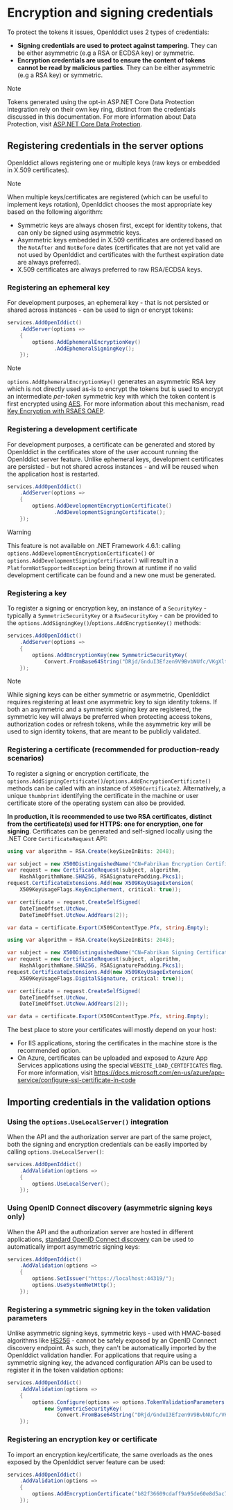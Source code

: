 # Encryption and signing credentials

To protect the tokens it issues, OpenIddict uses 2 types of credentials:
  - **Signing credentials are used to protect against tampering**. They can be either asymmetric (e.g a RSA or ECDSA key) or symmetric.
  - **Encryption credentials are used to ensure the content of tokens cannot be read by malicious parties**. They can be either asymmetric (e.g a RSA key) or symmetric.

> [!NOTE]
> Tokens generated using the opt-in ASP.NET Core Data Protection integration rely on their own key ring, distinct from the credentials discussed in this documentation.
> For more information about Data Protection, visit [ASP.NET Core Data Protection](https://docs.microsoft.com/en-us/aspnet/core/security/data-protection/introduction).

## Registering credentials in the server options

OpenIddict allows registering one or multiple keys (raw keys or embedded in X.509 certificates).

> [!NOTE]
> When multiple keys/certificates are registered (which can be useful to implement keys rotation), OpenIddict chooses the most appropriate key based on the following algorithm:
>  - Symmetric keys are always chosen first, except for identity tokens, that can only be signed using asymmetric keys.
>  - Asymmetric keys embedded in X.509 certificates are ordered based on the `NotAfter` and `NotBefore` dates (certificates that are not yet valid
> are not used by OpenIddict and certificates with the furthest expiration date are always preferred).
>  - X.509 certificates are always preferred to raw RSA/ECDSA keys.

### Registering an ephemeral key

For development purposes, an ephemeral key - that is not persisted or shared across instances - can be used to sign or encrypt tokens:

```csharp
services.AddOpenIddict()
    .AddServer(options =>
    {
        options.AddEphemeralEncryptionKey()
               .AddEphemeralSigningKey();
    });
```

> [!NOTE]
> `options.AddEphemeralEncryptionKey()` generates an asymmetric RSA key which is not directly used as-is to encrypt the tokens but is used to encrypt an
> intermediate *per-token* symmetric key with which the token content is first encrypted using [AES](https://datatracker.ietf.org/doc/html/rfc7518#section-5.2.6).
> For more information about this mechanism, read [Key Encryption with RSAES OAEP](https://datatracker.ietf.org/doc/html/rfc7518#section-4.3).

### Registering a development certificate

For development purposes, a certificate can be generated and stored by OpenIddict in the certificates store of the user account running the OpenIddict server feature.
Unlike ephemeral keys, development certificates are persisted - but not shared across instances - and will be reused when the application host is restarted.

```csharp
services.AddOpenIddict()
    .AddServer(options =>
    {
        options.AddDevelopmentEncryptionCertificate()
               .AddDevelopmentSigningCertificate();
    });
```

> [!WARNING]
> This feature is not available on .NET Framework 4.6.1: calling `options.AddDevelopmentEncryptionCertificate()` or `options.AddDevelopmentSigningCertificate()`
> will result in a `PlatformNotSupportedException` being thrown at runtime if no valid development certificate can be found and a new one must be generated.

### Registering a key

To register a signing or encryption key, an instance of a `SecurityKey` - typically a `SymmetricSecurityKey` or a `RsaSecurityKey` -
can be provided to the `options.AddSigningKey()`/`options.AddEncryptionKey()` methods:

```csharp
services.AddOpenIddict()
    .AddServer(options =>
    {
        options.AddEncryptionKey(new SymmetricSecurityKey(
            Convert.FromBase64String("DRjd/GnduI3Efzen9V9BvbNUfc/VKgXltV7Kbk9sMkY=")));
    });
```

> [!NOTE]
> While signing keys can be either symmetric or asymmetric, OpenIddict requires registering at least one asymmetric key to sign identity tokens.
> If both an asymmetric and a symmetric signing key are registered, the symmetric key will always be preferred when protecting access tokens,
> authorization codes or refresh tokens, while the asymmetric key will be used to sign identity tokens, that are meant to be publicly validated.

### Registering a certificate (recommended for production-ready scenarios)

To register a signing or encryption certificate, the `options.AddSigningCertificate()`/`options.AddEncryptionCertificate()` methods can be called
with an instance of `X509Certificate2`. Alternatively, a unique `thumbprint` identifying the certificate in the machine or user certificate store
of the operating system can also be provided.

**In production, it is recommended to use two RSA certificates, distinct from the certificate(s) used for HTTPS: one for encryption, one for signing**.
Certificates can be generated and self-signed locally using the .NET Core `CertificateRequest` API:

```csharp
using var algorithm = RSA.Create(keySizeInBits: 2048);

var subject = new X500DistinguishedName("CN=Fabrikam Encryption Certificate");
var request = new CertificateRequest(subject, algorithm,
    HashAlgorithmName.SHA256, RSASignaturePadding.Pkcs1);
request.CertificateExtensions.Add(new X509KeyUsageExtension(
    X509KeyUsageFlags.KeyEncipherment, critical: true));

var certificate = request.CreateSelfSigned(
    DateTimeOffset.UtcNow,
    DateTimeOffset.UtcNow.AddYears(2));

var data = certificate.Export(X509ContentType.Pfx, string.Empty);
```

```csharp
using var algorithm = RSA.Create(keySizeInBits: 2048);

var subject = new X500DistinguishedName("CN=Fabrikam Signing Certificate");
var request = new CertificateRequest(subject, algorithm,
    HashAlgorithmName.SHA256, RSASignaturePadding.Pkcs1);
request.CertificateExtensions.Add(new X509KeyUsageExtension(
    X509KeyUsageFlags.DigitalSignature, critical: true));

var certificate = request.CreateSelfSigned(
    DateTimeOffset.UtcNow,
    DateTimeOffset.UtcNow.AddYears(2));

var data = certificate.Export(X509ContentType.Pfx, string.Empty);
```

The best place to store your certificates will mostly depend on your host:
  - For IIS applications, storing the certificates in the machine store is the recommended option.
  - On Azure, certificates can be uploaded and exposed to Azure App Services applications using the special `WEBSITE_LOAD_CERTIFICATES` flag.
For more information, visit https://docs.microsoft.com/en-us/azure/app-service/configure-ssl-certificate-in-code

## Importing credentials in the validation options

### Using the `options.UseLocalServer()` integration

When the API and the authorization server are part of the same project, both the signing and
encryption credentials can be easily imported by calling `options.UseLocalServer()`:

```csharp
services.AddOpenIddict()
    .AddValidation(options =>
    {
        options.UseLocalServer();
    });
```

### Using OpenID Connect discovery (asymmetric signing keys only)

When the API and the authorization server are hosted in different applications,
[standard OpenID Connect discovery](https://openid.net/specs/openid-connect-discovery-1_0.html) can be used to automatically import asymmetric signing keys:

```csharp
services.AddOpenIddict()
    .AddValidation(options =>
    {
        options.SetIssuer("https://localhost:44319/");
        options.UseSystemNetHttp();
    });
```

### Registering a symmetric signing key in the token validation parameters

Unlike asymmetric signing keys, symmetric keys - used with HMAC-based algorithms like [HS256](https://datatracker.ietf.org/doc/html/rfc7518#section-3.2) - cannot
be safely exposed by an OpenID Connect discovery endpoint. As such, they can't be automatically imported by the OpenIddict validation handler.
For applications that require using a symmetric signing key, the advanced configuration APIs can be used to register it in the token validation options:


```csharp
services.AddOpenIddict()
    .AddValidation(options =>
    {
        options.Configure(options => options.TokenValidationParameters.IssuerSigningKey =
            new SymmetricSecurityKey(
                Convert.FromBase64String("DRjd/GnduI3Efzen9V9BvbNUfc/VKgXltV7Kbk9sMkY=")));
    });
```

### Registering an encryption key or certificate

To import an encryption key/certificate, the same overloads as the ones exposed by the OpenIddict server feature can be used:

```csharp
services.AddOpenIddict()
    .AddValidation(options =>
    {
        options.AddEncryptionCertificate("b82f36609cdaff9a95de60e8d5ac774b2e496c4b");
    });
```